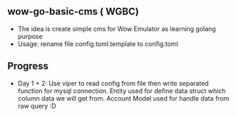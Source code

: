 ## wow-go-basic-cms  ( WGBC)
- The idea is create simple cms for Wow Emulator as learning golang purpose
- Usage: rename file config.toml.template to config.toml

## Progress 
- Day 1 + 2: Use viper to read config from file then write separated function for mysql connection.
Entity used for define data struct which column data we will get from. Account Model used for handle data from raw query :D




